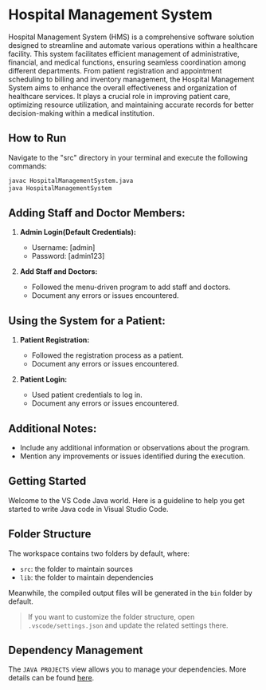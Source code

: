 # Hospital Management System

Hospital Management System (HMS) is a comprehensive software solution designed to streamline and automate various operations within a healthcare facility. This system facilitates efficient management of administrative, financial, and medical functions, ensuring seamless coordination among different departments. From patient registration and appointment scheduling to billing and inventory management, the Hospital Management System aims to enhance the overall effectiveness and organization of healthcare services. It plays a crucial role in improving patient care, optimizing resource utilization, and maintaining accurate records for better decision-making within a medical institution.


## How to Run

Navigate to the "src" directory in your terminal and execute the following commands:

```bash
javac HospitalManagementSystem.java
java HospitalManagementSystem
```
## Adding Staff and Doctor Members:

1. **Admin Login(Default Credentials):**
   - Username: [admin] 
   - Password: [admin123]

2. **Add Staff and Doctors:**
   - Followed the menu-driven program to add staff and doctors.
   - Document any errors or issues encountered.

## Using the System for a Patient:

1. **Patient Registration:**
   - Followed the registration process as a patient.
   - Document any errors or issues encountered.

2. **Patient Login:**
   - Used patient credentials to log in.
   - Document any errors or issues encountered.

## Additional Notes:

- Include any additional information or observations about the program.
- Mention any improvements or issues identified during the execution.


## Getting Started

Welcome to the VS Code Java world. Here is a guideline to help you get started to write Java code in Visual Studio Code.

## Folder Structure

The workspace contains two folders by default, where:

- `src`: the folder to maintain sources
- `lib`: the folder to maintain dependencies

Meanwhile, the compiled output files will be generated in the `bin` folder by default.

> If you want to customize the folder structure, open `.vscode/settings.json` and update the related settings there.

## Dependency Management

The `JAVA PROJECTS` view allows you to manage your dependencies. More details can be found [here](https://github.com/microsoft/vscode-java-dependency#manage-dependencies).





